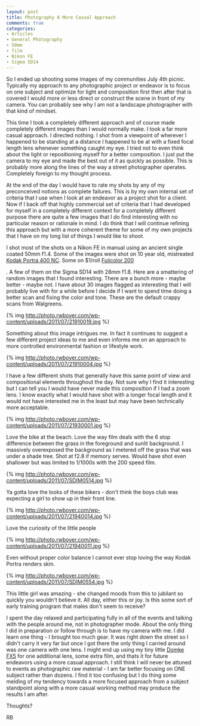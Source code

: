 ```yaml
---
layout: post
title: Photography A More Casual Approach
comments: true
categories:
- Articles
- General Photography
- 50mm
- film
- Nikon FE
- Sigma SD14
---
```

So I ended up shooting some images of my communities July 4th picnic. Typically my approach to any photographic project or endeavor is to focus on one subject and optimize for light and composition first then after that is covered I would more or less direct or construct the scene in front of my camera. You can probably see why I am not a landscape photographer with that kind of mindset.

This time I took a completely different approach and of course made completely different images than I would normally make. I took a far more casual approach. I directed nothing. I shot from a viewpoint of wherever I happened to be standing at a distance I happened to be at with a fixed focal length lens whenever something caught my eye. I tried not to even think about the light or repositioning myself for a better composition. I just put the camera to my eye and made the best out of it as quickly as possible. This is probably more along the lines of the way a street photographer operates. Completely foreign to my thought process.

At the end of the day I would have to rate my shots by any of my preconceived notions as complete failures. This is by my own internal set of criteria that I use when I look at an endeavor as a project shot for a client. Now if I back off that highly commercial set of criteria that I had developed for myself in a completely different context for a completely different purpose there are quite a few images that I do find interesting with no particular reason or rationale in mind. I do think that I will continue refining this approach but with a more coherent theme for some of my own projects that I have on my long list of things I would like to shoot.

I shot most of the shots on a Nikon FE in manual using an ancient single coated 50mm f1.4. Some of the images were shot on 10 year old, mistreated <a href="http://www.amazon.com/gp/product/B00009XVZ5/ref=as_li_ss_tl?ie=UTF8&amp;tag=rbde-20&amp;linkCode=as2&amp;camp=217145&amp;creative=399369&amp;creativeASIN=B00009XVZ5">Kodak Portra 400 NC</a>. Some on $1/roll <a href="http://www.amazon.com/gp/product/B00004TWLY/ref=as_li_ss_tl?ie=UTF8&amp;tag=rbde-20&amp;linkCode=as2&amp;camp=217145&amp;creative=399369&amp;creativeASIN=B00004TWLY">Fujicolor 200
</a>

. A few of them on the Sigma SD14 with 28mm f1.8. Here are a smattering of random images that I found interesting. There are a bunch more - maybe better - maybe not. I have about 30 images flagged as interesting that I will probably live with for a while before I decide if I want to spend time doing a better scan and fixing the color and tone. These are the default crappy scans from Walgreens.

{% img http://photo.rwboyer.com/wp-content/uploads/2011/07/21910019.jpg %}

Something about this image intrigues me. In fact it continues to suggest a few different project ideas to me and even informs me on an approach to more controlled environmental fashion or lifestyle work.

{% img http://photo.rwboyer.com/wp-content/uploads/2011/07/21910004.jpg %}

I have a few different shots that generally have this same point of view and compositional elements throughout the day. Not sure why I find it interesting but I can tell you I would have never made this composition if I had a zoom lens. I know exactly what I would have shot with a longer focal length and it would not have interested me in the least but may have been technically more acceptable.

{% img http://photo.rwboyer.com/wp-content/uploads/2011/07/21930001.jpg %}

Love the bike at the beach. Love the way film deals with the 6 stop difference between the grass in the foreground and sunlit background. I massively overexposed the background as I metered off the grass that was under a shade tree. Shot at f2.8 if memory serves. Would have shot even shallower but was limited to 1/1000s with the 200 speed film.

{% img http://photo.rwboyer.com/wp-content/uploads/2011/07/SDIM0514.jpg %}

Ya gotta love the looks of these bikers - don't think the boys club was expecting a girl to show up in their front line.

{% img http://photo.rwboyer.com/wp-content/uploads/2011/07/21940014.jpg %}

Love the curiosity of the little people

{% img http://photo.rwboyer.com/wp-content/uploads/2011/07/21940011.jpg %}

Even without proper color balance I cannot ever stop loving the way Kodak Portra renders skin.

{% img http://photo.rwboyer.com/wp-content/uploads/2011/07/SDIM0554.jpg %}

This little girl was amazing - she changed moods from this to jubilant so quickly you wouldn't believe it. All day, either this or joy. Is this some sort of early training program that males don't seem to receive?

I spent the day relaxed and participating fully in all of the events and talking with the people around me, not in photographer mode. About the only thing I did in preparation or follow through is to have my camera with me. I did learn one thing - I brought too much gear. It was right down the street so I didn't carry it very far but once I got there the only thing I carried around was one camera with one lens. I might end up using my tiny little <a href="http://www.amazon.com/gp/product/B002BH3XXQ/ref=as_li_ss_tl?ie=UTF8&amp;tag=rbde-20&amp;linkCode=as2&amp;camp=217145&amp;creative=399369&amp;creativeASIN=B002BH3XXQ">Domke FX5</a> for one additional lens, some extra film, and thats it for future endeavors using a more casual approach. I still think I will never be attuned to events as photographic raw material - I am far better focusing on ONE subject rather than dozens. I find it too confusing but I do thing some melding of my tendency towards a more focused approach from a subject standpoint along with a more casual working method may produce the results I am after.

Thoughts?

RB